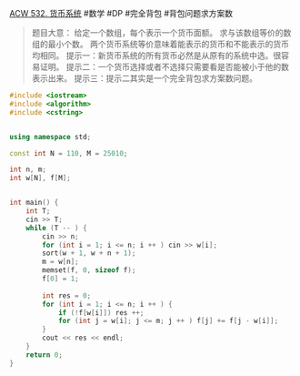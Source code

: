 [ACW 532. 货币系统](https://www.acwing.com/problem/content/534/)
#数学 #DP #完全背包 #背包问题求方案数 

> 题目大意：
> 	给定一个数组，每个表示一个货币面额。
> 	求与该数组等价的数组的最小个数。
> 	两个货币系统等价意味着能表示的货币和不能表示的货币均相同。
> 提示一：新货币系统的所有货币必然是从原有的系统中选。很容易证明。
> 提示二：一个货币选择或者不选择只需要看是否能被小于他的数表示出来。
> 提示三：提示二其实是一个完全背包求方案数问题。
~~~c++
#include <iostream>
#include <algorithm>
#include <cstring>


using namespace std; 

const int N = 110, M = 25010; 

int n, m; 
int w[N], f[M]; 


int main() {
    int T; 
    cin >> T;
    while (T -- ) {
        cin >> n; 
        for (int i = 1; i <= n; i ++ ) cin >> w[i]; 
        sort(w + 1, w + n + 1); 
        m = w[n]; 
        memset(f, 0, sizeof f); 
        f[0] = 1;
        
        int res = 0; 
        for (int i = 1; i <= n; i ++ ) {
            if (!f[w[i]]) res ++;
            for (int j = w[i]; j <= m; j ++ ) f[j] += f[j - w[i]];
        }
        cout << res << endl; 
    }
    return 0; 
}
~~~